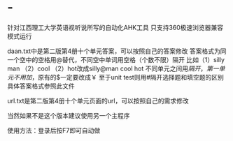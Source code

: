 # -
针对江西理工大学英语视听说所写的自动化AHK工具
只支持360极速浏览器兼容模式运行

daan.txt中是第二版第4册十个单元答案，可以按照自己的答案修改
答案格式为同一个空中的空格用@替代，不同空中单词用空格（个数不限）隔开
比如（1）silly man （2）cool （2）hot改成silly@man    cool  hot
不同单元之间用$隔开，第一单元不用加$，原有的$一定要改成￥
至于unit test则用#隔开选择题和填空题的区别
具体答案格式参照此文件

url.txt是第二版第4册十个单元页面的url，可以按照自己的需求修改

当然如果不是这个版本建议使用另一个主程序

使用方法：登录后按F7即可自动做
